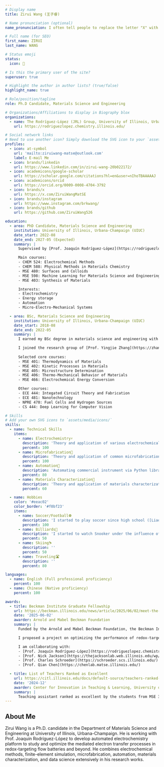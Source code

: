 ```yaml
---
# Display name
title: Zirui Wang (王子睿)

# Name pronunciation (optional)
name_pronunciation: I often tell people to replace the letter "X" with "Z" in the word "X-ray" to remember/pronouce my name

# Full name (for SEO)
first_name: ZIRUI
last_name: WANG

# Status emoji
status:
  icon: 🦈

# Is this the primary user of the site?
superuser: true

# Highlight the author in author lists? (true/false)
highlight_name: true

# Role/position/tagline
role: Ph.D Candidate, Materials Science and Engineering

# Organizations/Affiliations to display in Biography blox
organizations:
  - name: The Rodríguez-López (JRL) Group, University of Illinois, Urbana-Champaign
    url: https://rodriguezlopez.chemistry.illinois.edu/

# Social network links
# Need to use another icon? Simply download the SVG icon to your `assets/media/icons/` folder.
profiles:
  - icon: at-symbol
    url: 'mailto:ziruiwang-matse@outlook.com'
    label: E-mail Me
  - icon: brands/linkedin
    url: https://www.linkedin.com/in/zirui-wang-20b022172/
  - icon: academicons/google-scholar
    url: https://scholar.google.com/citations?hl=en&user=nIhoTBAAAAAJ
  - icon: academicons/orcid
    url: https://orcid.org/0009-0008-4704-3792
  - icon: brands/x
    url: https://x.com/ZiruiWangMatSE
  - icon: brands/instagram
    url: https://www.instagram.com/brkwang/
  - icon: brands/github
    url: https://github.com/ZiruiWang526

education:
  - area: PhD Candidate, Materials Science and Engineering
    institution: University of Illinois, Urbana-Champaign (UIUC)
    date_start: 2022-08
    date_end: 2027-05 (Expected)
    summary: |
      Supervised by [Prof. Joaquín Rodríguez-López](https://rodriguezlopez.chemistry.illinois.edu/), I'm working on automated, high-throughput electrochemical characterization of energy storage materials for redox-flow batteries and beyond. I combine electrochemical methods, automation, micro- and nano-fabrication, finite-element analysis, and data science in my research works.

      Main courses:
      - CHEM 524: Electrochemical Methods
      - CHEM 588: Physical Methods in Materials Chemistry
      - MSE 480: Surfaces and Colloids
      - MSE 598: Machine Learning for Materials Science and Engineering
      - MSE 403: Synthesis of Materials

      Interests:
      - Electrochemistry 
      - Energy storage
      - Automation
      - Micro-Electro-Mechanical Systems

  - area: BSc, Materials Science and Engineering
    institution: University of Illinois, Urbana-Champaign (UIUC)
    date_start: 2018-08
    date_end: 2022-05
    summary: |
      I earned my BSc degree in materials science and engineering with high honor. I also held a declared minor in electrical engineering. My focus area was microelectronics and electronic properties of semiconducting materials.

      I joined the research group of [Prof. Yingjie Zhang](https://zhang.matse.illinois.edu/) as an undergraduate researcher in the summer of 2021. I worked on developing an encoder-decoder convolutional neural network for nanoscale surface profiling with enhanced precision. This work has been published in [Nano Letters](https://doi.org/10.1021/acs.nanolett.3c04712) and was selected as the journal cover. This experience offered me much more than a publication, but my interest in research, and was part of the reason why I decided to pursue a Ph.D. degree. I not only learned the principle of convolutional neural network, which is something I had very little experience with when I started the project, but also managed to apply the knowledge to tackle scientific problems.
      
      Selected core courses:
      - MSE 401: Thermodynamics of Materials
      - MSE 402: Kinetic Processes in Materials
      - MSE 405: Microstructure Determination
      - MSE 406: Thermo-Mechanical Behavior of Materials
      - MSE 466: Electrochemical Energy Conversion

      Other courses:
      - ECE 444: Integated Circuit Theory and Fabrication
      - ECE 481: Nanotechnology
      - NPRE 470: Fuel Cells and Hydrogen Sources
      - CS 444: Deep Learning for Computer Vision

# Skills
# Add your own SVG icons to `assets/media/icons/`
skills:
  - name: Technical Skills
    items:
      - name: Electrochemistry⚡
        description: 'Theory and application of various electrochemical methods such as cyclic voltammetry (CV), chronoamperometry, bulk electrolysis, etc. Finite-element simulations of electrochemical processes via COMSOL multiphysics'
        percent: 100
      - name: Microfabrication🧷
        description: 'Theory and application of common microfabrication processes such as computer-aided design, photolithography, physical vapor deposition, chemical vapor deposition, dry etch, wet etch, wafer bonding, and device packaging.'
        percent: 100
      - name: Automation🤖
        description: 'Automating commercial instrument via Python libraries. Hardware control via microcontrollers such as Arduino and Raspberry pi.'
        percent: 80
      - name: Materials Characterization🔎
        description: 'Theory and application of materials characterization methods such as Raman spectroscopy, scanning electron microscopy, and atomic force microscopy.'
        percent: 60

  - name: Hobbies
    color: '#eeac02'
    color_border: '#f0bf23'
    items:
      - name: Soccer/Football⚽
        description: 'I started to play soccer since high school ([Liaoning Province Shiyan High School](https://www.lnsyzx.cn/)) and was part of the club soccer team. I am currently in a Chinese student-organized soccer team of UIUC, CFA, also a part of the student organization under the same name. My position on the field is left back, and [Andrew Robertson](https://en.wikipedia.org/wiki/Andy_Robertson) is my idol. I am also an avid supporter of [Liverpool Football Club](https://www.liverpoolfc.com/), also known as "[the KOP](https://en.wikipedia.org/wiki/Anfield)." The motto of Liverpool Football Club, "You will never walk alone" always motivates me.'
        percent: 100
      - name: Billiards🎱
        description: 'I started to watch Snooker under the influence of my dad since elementary school. I enjoy watching the games of [Neil Robertson](https://en.wikipedia.org/wiki/Neil_Robertson), [Mark Selby](https://en.wikipedia.org/wiki/Mark_Selby), and [John Higgins](https://en.wikipedia.org/wiki/John_Higgins).'
        percent: 50
      - name: Skiing⛷️
        description: ''
        percent: 50
      - name: Traveling🛣️
        description: ''
        percent: 80

languages:
  - name: English (Full professional proficiency)
    percent: 100
  - name: Chinese (Native proficiency)
    percent: 100

awards:
  - title: Beckman Institute Graduate Fellowship
    url: https://beckman.illinois.edu/news/article/2025/06/02/meet-the-2025-beckman-institute-graduate-fellows
    date: '2025-06-02'
    awarder: Arnold and Mabel Beckman Foundation
    summary: |
      Funded by the Arnold and Mabel Beckman Foundation, the Beckman Institute Graduate Fellowship supports M.A., M.S., or Ph.D.-level students conducting interdisciplinary research.

      I proposed a project on optimizing the performance of redox-targeting flow batteries, guided by an automated electrochemistry platform and Bayesian optimization.

      I am collaborating with:
      - [Prof. Joaquín Rodríguez-López](https://rodriguezlopez.chemistry.illinois.edu/)
      - [Prof. Nick Jackson](https://thejacksonlab.web.illinois.edu/wp/)
      - [Prof. Charles Schroeder](https://schroeder.scs.illinois.edu/)
      - [Prof. Qian Chen](https://chenlab.matse.illinois.edu/)

  - title: List of Teachers Ranked as Excellent
    url: https://citl.illinois.edu/docs/default-source/teachers-ranked-as-excellent/tre-2024-fall.pdf
    date: '2024-12'
    awarder: Center for Innovation in Teaching & Learning, University of Illinois, Urbana-Champaign
    summary: |
      Teaching assistant ranked as excellent by the students from MSE 307 (Materials Laboratory)
---
```


## About Me

Zirui Wang is a Ph.D. candidate in the Department of Materials Science and Engineering at University of Illinois, Urbana-Champaign. He is working with Prof. Joaquín Rodríguez-López to develop automated electrochemistry platform to study and optimize the mediated electron transfer processes in redox-targeting flow batteries and beyond. He combines electrochemical methods, finite-element simulation, microfabrication, automation, materials characterization, and data science extensively in his research works.